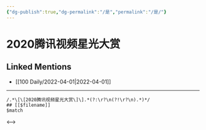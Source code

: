 ```yaml
---
{"dg-publish":true,"dg-permalink":"/是","permalink":"/是/"}
---
```


# 2020腾讯视频星光大赏

## Linked Mentions
- [[100 Daily/2022-04-01\|2022-04-01]]


---

```expander
/.*\[\[2020腾讯视频星光大赏\]\].*(?:\r?\n(?!\r?\n).*)*/
## [[$filename]]
$match
```

<-->
